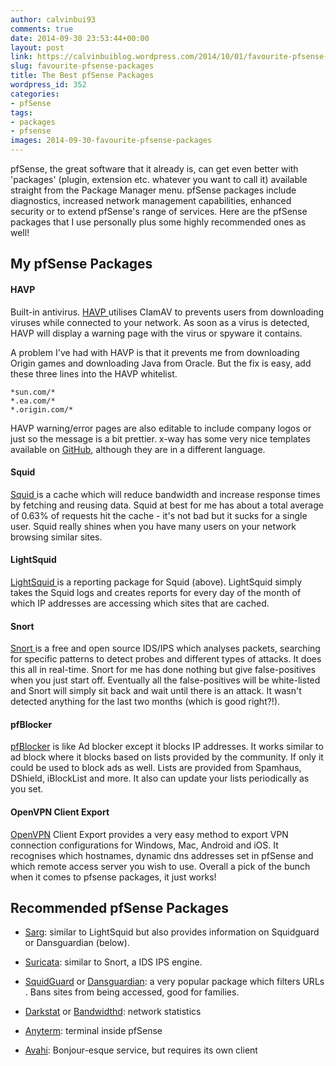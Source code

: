 ```yaml
---
author: calvinbui93
comments: true
date: 2014-09-30 23:53:44+00:00
layout: post
link: https://calvinbuiblog.wordpress.com/2014/10/01/favourite-pfsense-packages/
slug: favourite-pfsense-packages
title: The Best pfSense Packages
wordpress_id: 352
categories:
- pfSense
tags:
- packages
- pfsense
images: 2014-09-30-favourite-pfsense-packages
---
```


pfSense, the great software that it already is, can get even better with 'packages' (plugin, extension etc. whatever you want to call it) available straight from the Package Manager menu. pfSense packages include diagnostics, increased network management capabilities, enhanced security or to extend pfSense's range of services. Here are the pfSense packages that I use personally plus some highly recommended ones as well!

<!-- more -->


## My pfSense Packages




#### HAVP


Built-in antivirus. [HAVP ](http://www.server-side.de/)utilises ClamAV to prevents users from downloading viruses while connected to your network. As soon as a virus is detected, HAVP will display a warning page with the virus or spyware it contains.

A problem I've had with HAVP is that it prevents me from downloading Origin games and downloading Java from Oracle. But the fix is easy, add these three lines into the HAVP whitelist.

    
    *sun.com/*
    *.ea.com/*
    *.origin.com/*


HAVP warning/error pages are also editable to include company logos or just so the message is a bit prettier. x-way has some very nice templates available on [GitHub](https://github.com/x-way/havp-templates), although they are in a different language.


#### Squid


[Squid ](http://www.squid-cache.org/)is a cache which will reduce bandwidth and increase response times by fetching and reusing data. Squid at best for me has about a total average of 0.63% of requests hit the cache - it's not bad but it sucks for a single user. Squid really shines when you have many users on your network browsing similar sites.


#### LightSquid


[LightSquid ](http://lightsquid.sourceforge.net/)is a reporting package for Squid (above). LightSquid simply takes the Squid logs and creates reports for every day of the month of which IP addresses are accessing which sites that are cached.


#### Snort


[Snort ](https://www.snort.org/)is a free and open source IDS/IPS which analyses packets, searching for specific patterns to detect probes and different types of attacks. It does this all in real-time. Snort for me has done nothing but give false-positives when you just start off. Eventually all the false-positives will be white-listed and Snort will simply sit back and wait until there is an attack. It wasn't detected anything for the last two months (which is good right?!).


#### pfBlocker


[pfBlocker](https://doc.pfsense.org/index.php/Pfblocker) is like Ad blocker except it blocks IP addresses. It works similar to ad block where it blocks based on lists provided by the community. If only it could be used to block ads as well. Lists are provided from Spamhaus, DShield, iBlockList and more. It also can update your lists periodically as you set.


#### OpenVPN Client Export


[OpenVPN](https://openvpn.net) Client Export provides a very easy method to export VPN connection configurations for Windows, Mac, Android and iOS. It recognises which hostnames, dynamic dns addresses set in pfSense and which remote access server you wish to use. Overall a pick of the bunch when it comes to pfsense packages, it just works!


## Recommended pfSense Packages





	
  * [Sarg](http://sourceforge.net/projects/sarg/): similar to LightSquid but also provides information on Squidguard or Dansguardian (below).

	
  * [Suricata](http://suricata-ids.org/): similar to Snort, a IDS IPS engine.

	
  * [SquidGuard](http://www.squidguard.org/) or [Dansguardian](http://dansguardian.org/): a very popular package which filters URLs . Bans sites from being accessed, good for families.

	
  * [Darkstat](https://unix4lyfe.org/darkstat/) or [Bandwidthd](http://bandwidthd.sourceforge.net/): network statistics

	
  * [Anyterm](http://anyterm.org/): terminal inside pfSense

	
  * [Avahi](http://avahi.org/): Bonjour-esque service, but requires its own client





